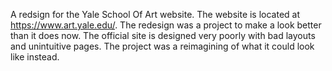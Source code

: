 A redsign for the Yale School Of Art website. The website is located at https://www.art.yale.edu/. The redesign was a project to make a look better than it does now. The official site is designed very poorly with bad layouts and unintuitive pages. The project was a reimagining of what it could look like instead.
